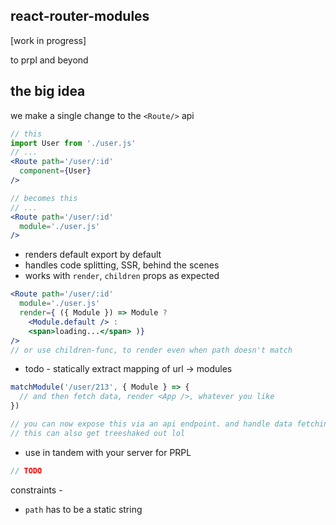 react-router-modules
---

[work in progress]

to prpl and beyond


the big idea 
---

we make a single change to the `<Route/>` api

```jsx
// this 
import User from './user.js'
// ...
<Route path='/user/:id'
  component={User}
/>

// becomes this 
// ...
<Route path='/user/:id'
  module='./user.js'
/>
```

- renders default export by default 
- handles code splitting, SSR, behind the scenes 
- works with `render`, `children` props as expected 

```jsx
<Route path='/user/:id'
  module='./user.js'
  render={ ({ Module }) => Module ? 
    <Module.default /> : 
    <span>loading...</span> )}
/>
// or use children-func, to render even when path doesn't match

``` 

- todo - statically extract mapping of url -> modules
```jsx
matchModule('/user/213', { Module } => {
  // and then fetch data, render <App />, whatever you like 
})

// you can now expose this via an api endpoint. and handle data fetching, etc 
// this can also get treeshaked out lol
```

- use in tandem with your server for PRPL
```jsx
// TODO
```

constraints -
- `path` has to be a static string
